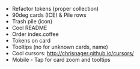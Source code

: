 - Refactor tokens (proper collection)
- 90deg cards (ICE) & Pile rows
- Trash pile (icon)
- Cool README
- Order index.coffee
- Tokens on card
- Tooltips (no for unknown cards, name)
- Cool cursors: http://chrisnager.github.io/cursors/
- Mobile - Tap for card zoom and tooltips


